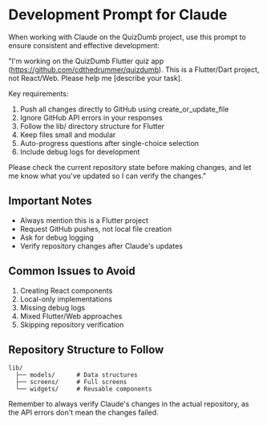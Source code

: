 # Development Prompt for Claude

When working with Claude on the QuizDumb project, use this prompt to ensure consistent and effective development:

"I'm working on the QuizDumb Flutter quiz app (https://github.com/cdthedrummer/quizdumb). This is a Flutter/Dart project, not React/Web. Please help me [describe your task].

Key requirements:
1. Push all changes directly to GitHub using create_or_update_file
2. Ignore GitHub API errors in your responses
3. Follow the lib/ directory structure for Flutter
4. Keep files small and modular
5. Auto-progress questions after single-choice selection
6. Include debug logs for development

Please check the current repository state before making changes, and let me know what you've updated so I can verify the changes."

## Important Notes
- Always mention this is a Flutter project
- Request GitHub pushes, not local file creation
- Ask for debug logging
- Verify repository changes after Claude's updates

## Common Issues to Avoid
1. Creating React components
2. Local-only implementations
3. Missing debug logs
4. Mixed Flutter/Web approaches
5. Skipping repository verification

## Repository Structure to Follow
```
lib/
  ├── models/      # Data structures
  ├── screens/     # Full screens
  └── widgets/     # Reusable components
```

Remember to always verify Claude's changes in the actual repository, as the API errors don't mean the changes failed.
